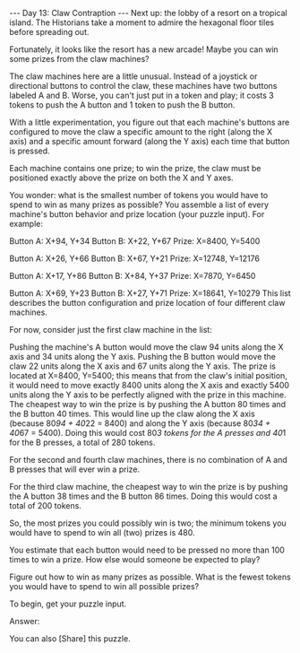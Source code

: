 --- Day 13: Claw Contraption --- Next up: the lobby of a resort on a tropical
island. The Historians take a moment to admire the hexagonal floor tiles before
spreading out.

Fortunately, it looks like the resort has a new arcade! Maybe you can win some
prizes from the claw machines?

The claw machines here are a little unusual. Instead of a joystick or
directional buttons to control the claw, these machines have two buttons labeled
A and B. Worse, you can't just put in a token and play; it costs 3 tokens to
push the A button and 1 token to push the B button.

With a little experimentation, you figure out that each machine's buttons are
configured to move the claw a specific amount to the right (along the X axis)
and a specific amount forward (along the Y axis) each time that button is
pressed.

Each machine contains one prize; to win the prize, the claw must be positioned
exactly above the prize on both the X and Y axes.

You wonder: what is the smallest number of tokens you would have to spend to win
as many prizes as possible? You assemble a list of every machine's button
behavior and prize location (your puzzle input). For example:

Button A: X+94, Y+34 
Button B: X+22, Y+67 
Prize: X=8400, Y=5400

Button A: X+26, Y+66 Button B: X+67, Y+21 Prize: X=12748, Y=12176

Button A: X+17, Y+86 Button B: X+84, Y+37 Prize: X=7870, Y=6450

Button A: X+69, Y+23 Button B: X+27, Y+71 Prize: X=18641, Y=10279 This list
describes the button configuration and prize location of four different claw
machines.

For now, consider just the first claw machine in the list:

Pushing the machine's A button would move the claw 94 units along the X axis and
34 units along the Y axis. Pushing the B button would move the claw 22 units
along the X axis and 67 units along the Y axis. The prize is located at X=8400,
Y=5400; this means that from the claw's initial position, it would need to move
exactly 8400 units along the X axis and exactly 5400 units along the Y axis to
be perfectly aligned with the prize in this machine. The cheapest way to win the
prize is by pushing the A button 80 times and the B button 40 times. This would
line up the claw along the X axis (because 80*94 + 40*22 = 8400) and along the Y
axis (because 80*34 + 40*67 = 5400). Doing this would cost 80*3 tokens for the A
presses and 40*1 for the B presses, a total of 280 tokens.

For the second and fourth claw machines, there is no combination of A and B
presses that will ever win a prize.

For the third claw machine, the cheapest way to win the prize is by pushing the
A button 38 times and the B button 86 times. Doing this would cost a total of
200 tokens.

So, the most prizes you could possibly win is two; the minimum tokens you would
have to spend to win all (two) prizes is 480.

You estimate that each button would need to be pressed no more than 100 times to
win a prize. How else would someone be expected to play?

Figure out how to win as many prizes as possible. What is the fewest tokens you
would have to spend to win all possible prizes?

To begin, get your puzzle input.

Answer:

You can also [Share] this puzzle.
